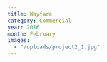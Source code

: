 ```yaml
---
title: Wayfare
category: Commercial
year: 2016
month: February
images:
  - "/uploads/project2_1.jpg"
---
```

